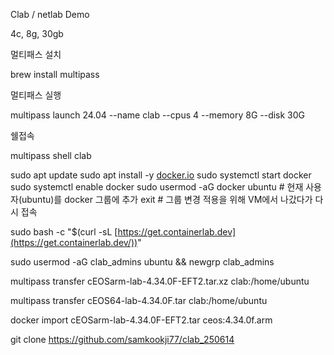 Clab / netlab Demo

4c, 8g, 30gb

멀티패스 설치

brew install multipass

멀티패스 실행

multipass launch 24.04 --name clab --cpus 4 --memory 8G --disk 30G

쉘접속

multipass shell clab

sudo apt update
sudo apt install -y [docker.io](http://docker.io/)
sudo systemctl start docker
sudo systemctl enable docker
sudo usermod -aG docker ubuntu # 현재 사용자(ubuntu)를 docker 그룹에 추가
exit # 그룹 변경 적용을 위해 VM에서 나갔다가 다시 접속

sudo bash -c "$(curl -sL [https://get.containerlab.dev](https://get.containerlab.dev/))"

sudo usermod -aG clab_admins ubuntu && newgrp clab_admins

multipass transfer cEOSarm-lab-4.34.0F-EFT2.tar.xz clab:/home/ubuntu

multipass transfer cEOS64-lab-4.34.0F.tar clab:/home/ubuntu

docker import cEOSarm-lab-4.34.0F-EFT2.tar ceos:4.34.0f.arm

git clone https://github.com/samkookji77/clab_250614